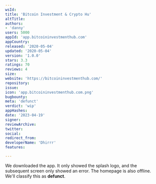 ```yaml
---
wsId: 
title: 'Bitcoin Investment & Crypto Hu'
altTitle: 
authors:
- 'danny'
users: 5000
appId: 'app.bitcoininvestmenthub.com'
appCountry: 
released: '2020-05-04'
updated: '2020-05-04'
version: '1.0.0'
stars: 3.3
ratings: 70
reviews: 4
size: 
website: 'https://bitcoininvestmenthub.com/'
repository: 
issue: 
icon: 'app.bitcoininvestmenthub.com.png'
bugbounty: 
meta: 'defunct'
verdict: 'wip'
appHashes: 
date: '2023-04-19'
signer: 
reviewArchive: 
twitter: 
social: 
redirect_from: 
developerName: 'Dhirrr'
features: 

---
```


We downloaded the app. It only showed the splash logo, and the subsequent screen only showed an error. The homepage is also offline. We'll classify this as **defunct**.
